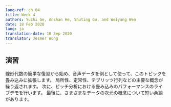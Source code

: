 ```yaml
---
lang-ref: ch.04
title: Week 4
authors: Yuchi Ge, Anshan He, Shuting Gu, and Weiyang Wen
date: 18 Feb 2020
lang: ja
translation-date: 10 Sep 2020
translator: Jesmer Wong
---
```



<!-- ## Practicum -->
## 演習

<!-- We start with a brief review of linear algebra and then extend the topic to convolutions using audio data as an example. Key concepts like locality, stationarity and Toeplitz matrix are reiterated. Then we give a live demo of convolution performance in pitch analysis. Finally, there is a short digression about the dimensionality of different data.
-->

線形代数の簡単な復習から始め、音声データを例として使って、このトピックを畳み込みに拡張します。 局所性、定常性、テプリッツ行列などの主要な概念が繰り返されます。 次に、ピッチ分析における畳み込みのパフォーマンスのライブデモを行います。 最後に、さまざまなデータの次元の概念について短い余談があります。
